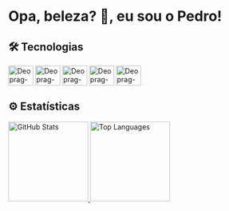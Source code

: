 # Opa, beleza? 🖖, eu sou o Pedro!


## 🛠️ Tecnologias

<div style="display" display="inline-block">
<img align="center" alt="Deoprag-HTML" width="50" height="40" src="https://cdn.jsdelivr.net/gh/devicons/devicon/icons/html5/html5-original.svg"/>
<img align="center" alt="Deoprag-CSS" width="50" height="40" src="https://cdn.jsdelivr.net/gh/devicons/devicon/icons/css3/css3-original.svg"/>
<img align="center" alt="Deoprag-JS" width="50" height="40" src="https://cdn.jsdelivr.net/gh/devicons/devicon/icons/javascript/javascript-original.svg"/>
<img align="center" alt="Deoprag-C" width="50" height="40" src="https://cdn.jsdelivr.net/gh/devicons/devicon/icons/c/c-original.svg"/>
<img align="center" alt="Deoprag-Java" width="50" height="40" src="https://cdn.jsdelivr.net/gh/devicons/devicon/icons/java/java-original.svg"/>
</div>

## ⚙️ Estatísticas
<div>
  <a href="https://github.com/Deoprag">
  <img height="160em" alt="GitHub Stats" src="https://github-readme-stats.vercel.app/api?username=Deoprag&show_icons=true&theme=github_dark">
  <img height="160em" alt="Top Languages" src="https://github-readme-stats.vercel.app/api/top-langs/?username=Deoprag&layout=compact&theme=github_dark">
</div>
